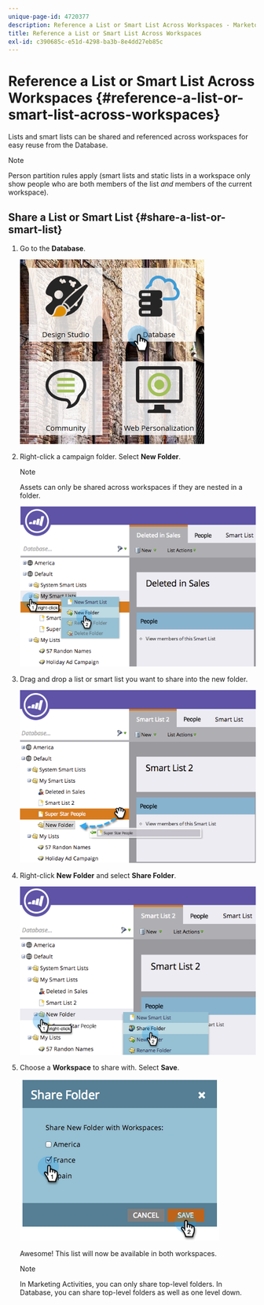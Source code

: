 ```yaml
---
unique-page-id: 4720377
description: Reference a List or Smart List Across Workspaces - Marketo Docs - Product Documentation
title: Reference a List or Smart List Across Workspaces
exl-id: c390685c-e51d-4298-ba3b-8e4dd27eb85c
---
```

# Reference a List or Smart List Across Workspaces {#reference-a-list-or-smart-list-across-workspaces}

Lists and smart lists can be shared and referenced across workspaces for easy reuse from the Database.

>[!NOTE]
>
>Person partition rules apply (smart lists and static lists in a workspace only show people who are both members of the list *and* members of the current workspace).

## Share a List or Smart List  {#share-a-list-or-smart-list}

1. Go to the **Database**.

   ![](assets/db-1.png)

1. Right-click a campaign folder. Select **New Folder**.

   >[!NOTE]
   >
   >Assets can only be shared across workspaces if they are nested in a folder.

   ![](assets/two-4.png)

1. Drag and drop a list or smart list you want to share into the new folder.

   ![](assets/three-4.png)

1. Right-click **New Folder** and select **Share Folder**.

   ![](assets/four-3.png)

1. Choose a **Workspace** to share with. Select **Save**.

   ![](assets/image2014-12-9-15-3a37-3a25.png)

   Awesome! This list will now be available in both workspaces.

   >[!NOTE]
   >
   >In Marketing Activities, you can only share top-level folders. In Database, you can share top-level folders as well as one level down.
